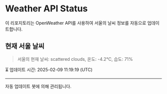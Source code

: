 
# Weather API Status

이 리포지토리는 OpenWeather API를 사용하여 서울의 날씨 정보를 자동으로 업데이트합니다.

## 현재 서울 날씨
> 서울의 현재 날씨: scattered clouds, 온도: -4.2°C, 습도: 71%

⏳ 업데이트 시간: 2025-02-09 11:19:19 (UTC)

---
자동 업데이트 봇에 의해 관리됩니다.
